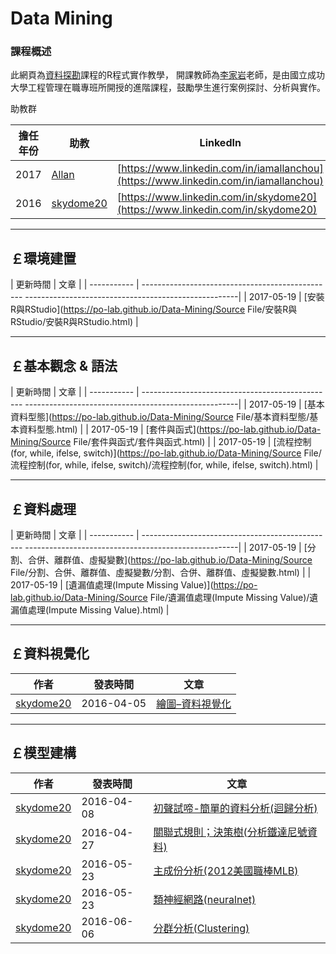 
# Data Mining

### **課程概述**

此網頁為<a href="http://class-qry.acad.ncku.edu.tw/syllabus/online_display.php?syear=0105&sem=2&co_no=N061700&class_code" target="_blank">資料探勘</a>課程的R程式實作教學，
開課教師為<a href="http://polab.imis.ncku.edu.tw/Bio.html" target="_blank">李家岩</a>老師，是由國立成功大學工程管理在職專班所開授的進階課程，鼓勵學生進行案例探討、分析與實作。


助教群   

| 擔任年份   |  助教            |                      LinkedIn                                                          |
| ---------  | -----------      | ------------------------------------------------                                       |
| 2017       | [Allan][2]       | [https://www.linkedin.com/in/iamallanchou](https://www.linkedin.com/in/iamallanchou)   | 
| 2016       | [skydome20][1]   | [https://www.linkedin.com/in/skydome20](https://www.linkedin.com/in/skydome20)         | 



[1]: http://rpubs.com/skydome20/Table
[2]: http://rpubs.com/allan811118/R_programming_00



--------------------------------------------------------------------------------------------------------------------------------
  
## **￡環境建置**    
   
|  更新時間       |                      文章                                                                             |
|  -----------    | ------------------------------------------------ -----------------------------------------------------|
|  2017-05-19     | [安裝R與RStudio](https://po-lab.github.io/Data-Mining/Source File/安裝R與RStudio/安裝R與RStudio.html) | 


   
--------------------------------------------------------------------------------------------------------------------------------




   
## **￡基本觀念 & 語法**   

|  更新時間       |                      文章                                                                             |
|  -----------    | ------------------------------------------------ -----------------------------------------------------|
|  2017-05-19     | [基本資料型態](https://po-lab.github.io/Data-Mining/Source File/基本資料型態/基本資料型態.html)       | 
|  2017-05-19     | [套件與函式](https://po-lab.github.io/Data-Mining/Source File/套件與函式/套件與函式.html)       | 
|  2017-05-19     | [流程控制(for, while, ifelse, switch)](https://po-lab.github.io/Data-Mining/Source File/流程控制(for, while, ifelse, switch)/流程控制(for, while, ifelse, switch).html)       | 



--------------------------------------------------------------------------------------------------------------------------------





   
## **￡資料處理**   
   
|  更新時間       |                      文章                                                                             |
|  -----------    | ------------------------------------------------ -----------------------------------------------------|
|  2017-05-19     | [分割、合併、離群值、虛擬變數](https://po-lab.github.io/Data-Mining/Source File/分割、合併、離群值、虛擬變數/分割、合併、離群值、虛擬變數.html)       | 
|  2017-05-19     | [遺漏值處理(Impute Missing Value)](https://po-lab.github.io/Data-Mining/Source File/遺漏值處理(Impute Missing Value)/遺漏值處理(Impute Missing Value).html)       | 

--------------------------------------------------------------------------------------------------------------------------------   




   
## **￡資料視覺化**  

| 作者           |  發表時間      |                      文章                        |
| ---------      | -----------    | ------------------------------------------------ |
| [skydome20][1] | 2016-04-05     | [繪圖–資料視覺化](https://PO-LAB.github.io/Data-Mining/skydome20/繪圖–資料視覺化)  | 


--------------------------------------------------------------------------------------------------------------------------------





   
## **￡模型建構**  
   
   
| 作者           |  發表時間      |                      文章                        |
| -------------- | -----------    | ------------------------------------------------ |
| [skydome20][1] | 2016-04-08     | [初聲試啼-簡單的資料分析(迴歸分析)](https://PO-LAB.github.io/Data-Mining/skydome20/初聲試啼-簡單的資料分析(迴歸分析))  | 
| [skydome20][1] | 2016-04-27     | [關聯式規則；決策樹(分析鐵達尼號資料)](https://PO-LAB.github.io/Data-Mining/skydome20/關聯式規則；決策樹(分析鐵達尼號資料))  | 
| [skydome20][1] | 2016-05-23     | [主成份分析(2012美國職棒MLB)](https://PO-LAB.github.io/Data-Mining/skydome20/主成份分析(2012美國職棒MLB))  | 
| [skydome20][1] | 2016-05-23     | [類神經網路(neuralnet)](https://PO-LAB.github.io/Data-Mining/skydome20/類神經網路(neuralnet))  | 
| [skydome20][1] | 2016-06-06     | [分群分析(Clustering)](https://PO-LAB.github.io/Data-Mining/skydome20/分群分析(Clustering))  | 




